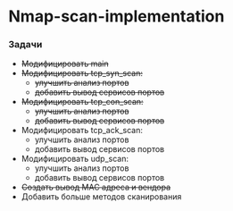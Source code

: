 # Nmap-scan-implementation
### Задачи
- ~~Модифицировать main~~
- ~~Модифицировать tcp_syn_scan:~~
	- ~~улучшить анализ портов~~
	- ~~добавить вывод сервисов портов~~
- ~~Модифицировать tcp_con_scan:~~
	- ~~улучшить анализ портов~~
	- ~~добавить вывод сервисов портов~~
- Модифицировать tcp_ack_scan:
	- улучшить анализ портов
	- добавить вывод сервисов портов
- Модифицировать udp_scan:
	- улучшить анализ портов
	- добавить вывод сервисов портов
- ~~Создать вывод MAC адреса и вендора~~
- Добавить больше методов сканирования
